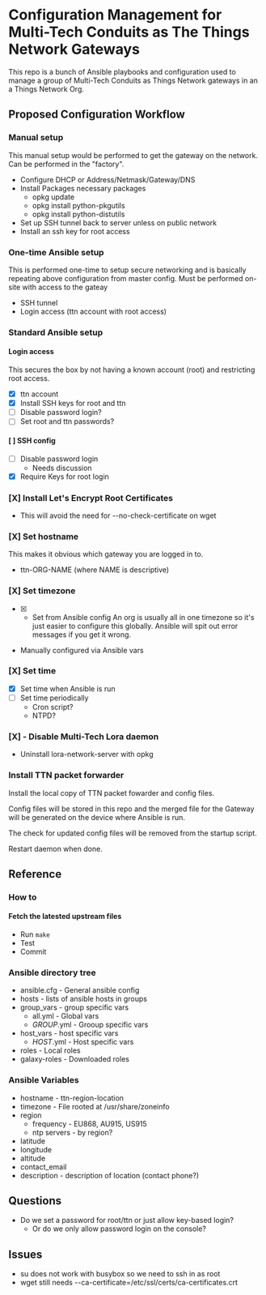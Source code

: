 # Configuration Management for Multi-Tech Conduits as The Things Network Gateways

This repo is a bunch of Ansible playbooks and configuration used to
manage a group of Multi-Tech Conduits as Things Network gateways in an
a Things Network Org.

## Proposed Configuration Workflow
### Manual setup
This manual setup would be performed to get the gateway on the
network.  Can be performed in the "factory".
+ Configure DHCP or Address/Netmask/Gateway/DNS
+ Install Packages necessary packages
    + opkg update
	+ opkg install python-pkgutils
	+ opkg install python-distutils
+ Set up SSH tunnel back to server unless on public network
+ Install an ssh key for root access
### One-time Ansible setup
This is performed one-time to setup secure networking and is basically
repeating above configuration from master config.  Must be performed
on-site with access to the gateay
+ SSH tunnel
+ Login access (ttn account with root access)
### Standard Ansible setup
#### Login access
This secures the box by not having a known account (root) and
restricting root access.
+ [X] ttn account
+ [X] Install SSH keys for root and ttn
+ [ ] Disable password login?
+ [ ] Set root and ttn passwords?
#### [ ] SSH config
+ [ ] Disable password login
    + Needs discussion
+ [X] Require Keys for root login
### [X] Install Let's Encrypt Root Certificates
+ This will avoid the need for --no-check-certificate on wget
### [X] Set hostname
This makes it obvious which gateway you are logged in to.
+ ttn-ORG-NAME (where NAME is descriptive)
### [X] Set timezone
+ [X] - Set from Ansible config
An org is usually all in one timezone so it's just easier to configure
this globally.  Ansible will spit out error messages if you get it wrong.
+ Manually configured via Ansible vars
### [X] Set time
+ [X] Set time when Ansible is run
+ [ ] Set time periodically
   + Cron script?
   + NTPD?
### [X] - Disable Multi-Tech Lora daemon
+ Uninstall lora-network-server with opkg
### Install TTN packet forwarder
Install the local copy of TTN packet fowarder and config files.

Config files will be stored in this repo and the merged file for the
Gateway will be generated on the device where Ansible is run.

The check for updated config files will be removed from the startup
script.

Restart daemon when done.

## Reference

### How to
#### Fetch the latested upstream files
+ Run ```make```
+ Test
+ Commit

### Ansible directory tree
+ ansible.cfg - General ansible config
+ hosts - lists of ansible hosts in groups
+ group_vars - group specific vars
    + all.yml - Global vars
    + *GROUP*.yml - Grooup specific vars
+ host_vars - host specific vars
    + *HOST*.yml - Host specific vars
+ roles - Local roles
+ galaxy-roles - Downloaded roles

### Ansible Variables
+ hostname - ttn-region-location
+ timezone - File rooted at /usr/share/zoneinfo
+ region
	+ frequency - EU868, AU915, US915
	+ ntp servers - by region?
+ latitude
+ longitude
+ altitude
+ contact_email
+ description - description of location (contact phone?)

## Questions
+ Do we set a password for root/ttn or just allow key-based login?
    + Or do we only allow password login on the console?

## Issues
+ su does not work with busybox so we need to ssh in as root
+ wget still needs --ca-certificate=/etc/ssl/certs/ca-certificates.crt

